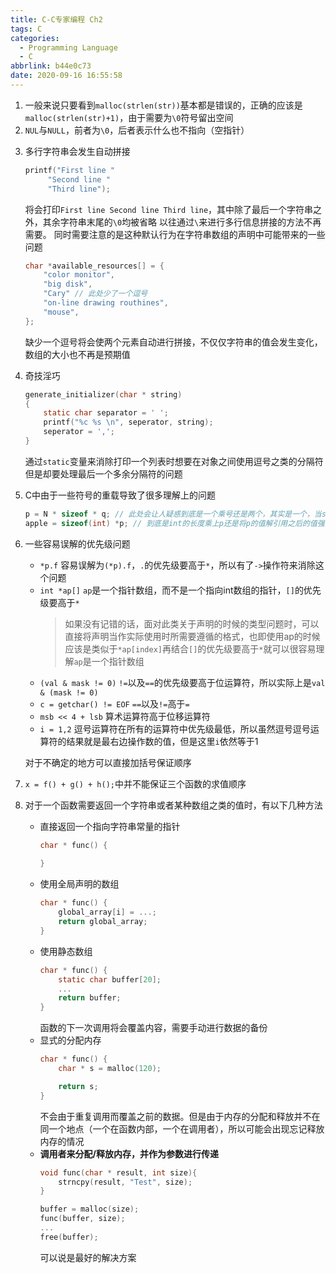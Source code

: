 ```yaml
---
title: C-C专家编程 Ch2
tags: C
categories:
  - Programming Language
  - C
abbrlink: b44e0c73
date: 2020-09-16 16:55:58
---
```



1. 一般来说只要看到`malloc(strlen(str))`基本都是错误的，正确的应该是`malloc(strlen(str)+1)`，由于需要为`\0`符号留出空间
2. `NUL`与`NULL`，前者为`\0`，后者表示什么也不指向（空指针）
<!-- more  -->
3. 多行字符串会发生自动拼接
   ```c
   printf("First line "
        "Second line "
        "Third line");
   ```
   将会打印`First line Second line Third line`，其中除了最后一个字符串之外，其余字符串末尾的`\0`均被省略
   以往通过`\`来进行多行信息拼接的方法不再需要。
   同时需要注意的是这种默认行为在字符串数组的声明中可能带来的一些问题
   ```c
   char *available_resources[] = {
       "color monitor",
       "big disk",
       "Cary" // 此处少了一个逗号
       "on-line drawing routhines",
       "mouse",
   };
   ```
   缺少一个逗号将会使两个元素自动进行拼接，不仅仅字符串的值会发生变化，数组的大小也不再是预期值
<!-- more -->
4. 奇技淫巧
   ```c
   generate_initializer(char * string)
   {
       static char separator = ' ';
       printf("%c %s \n", seperator, string);
       seperator = ',';
   }
   ```
   通过`static`变量来消除打印一个列表时想要在对象之间使用逗号之类的分隔符但是却要处理最后一个多余分隔符的问题
5. C中由于一些符号的重载导致了很多理解上的问题
   ```c
   p = N * sizeof * q; // 此处会让人疑惑到底是一个乘号还是两个，其实是一个，当sizeof的对象为类型时，需要加上括号，当是一个变量的时候就不必加括号。
   apple = sizeof(int) *p; // 到底是int的长度乘上p还是将p的值解引用之后的值强制类型转换为int之后再求其size？经过测试之后可以发现是前者
   ```

6. 一些容易误解的优先级问题
   - `*p.f`
     容易误解为`(*p).f`，`.`的优先级要高于`*`，所以有了`->`操作符来消除这个问题
   - `int *ap[]`
     `ap`是一个指针数组，而不是一个指向int数组的指针，`[]`的优先级要高于`*`
     > 如果没有记错的话，面对此类关于声明的时候的类型问题时，可以直接将声明当作实际使用时所需要遵循的格式，也即使用ap的时候应该是类似于`*ap[index]`再结合`[]`的优先级要高于`*`就可以很容易理解`ap`是一个指针数组
   - `(val & mask != 0)`
     `!=`以及`==`的优先级要高于位运算符，所以实际上是`val & (mask != 0)`
   - `c = getchar() != EOF`
      `==`以及`!=`高于`=`
   - `msb << 4 + lsb`
     算术运算符高于位移运算符
   - `i = 1,2`
     逗号运算符在所有的运算符中优先级最低，所以虽然逗号逗号运算符的结果就是最右边操作数的值，但是这里`i`依然等于1

   对于不确定的地方可以直接加括号保证顺序

7. `x = f() + g() + h();`中并不能保证三个函数的求值顺序
8. 对于一个函数需要返回一个字符串或者某种数组之类的值时，有以下几种方法
    - 直接返回一个指向字符串常量的指针
      ```c
      char * func() {
        
      }
      ```
    - 使用全局声明的数组
      ```c
      char * func() {
          global_array[i] = ...;
          return global_array;
      }
      ```
    - 使用静态数组
      ```c
      char * func() {
          static char buffer[20];
          ...
          return buffer;
      }
      ```
      函数的下一次调用将会覆盖内容，需要手动进行数据的备份
    - 显式的分配内存
      ```c
      char * func() {
          char * s = malloc(120);

          return s;
      }
      ```
      不会由于重复调用而覆盖之前的数据。但是由于内存的分配和释放并不在同一个地点（一个在函数内部，一个在调用者），所以可能会出现忘记释放内存的情况
    - **调用者来分配/释放内存，并作为参数进行传递**
      ```c
      void func(char * result, int size){
          strncpy(result, "Test", size);
      }

      buffer = malloc(size);
      func(buffer, size);
      ...
      free(buffer);
      ```
      可以说是最好的解决方案
